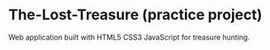 # The-Lost-Treasure (practice project)

Web application built with HTML5 CSS3 JavaScript for treasure hunting.
